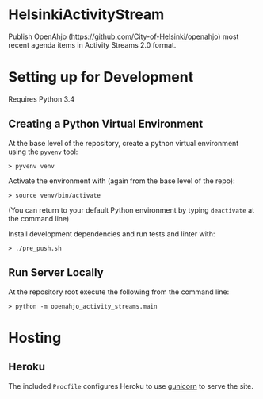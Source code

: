 # HelsinkiActivityStream
Publish OpenAhjo (https://github.com/City-of-Helsinki/openahjo) most recent agenda items in Activity Streams 2.0 format.

# Setting up for Development

Requires Python 3.4

## Creating a Python Virtual Environment

At the base level of the repository, create a python virtual environment using the ````pyvenv```` tool:

    > pyvenv venv

Activate the environment with (again from the base level of the repo):

    > source venv/bin/activate

(You can return to your default Python environment by typing ````deactivate```` at the command line)

Install development dependencies and run tests and linter with:

    > ./pre_push.sh

## Run Server Locally

At the repository root execute the following from the command line:
    
    > python -m openahjo_activity_streams.main

# Hosting

## Heroku

The included ````Procfile```` configures Heroku to use [gunicorn](http://gunicorn.org/) to serve the site.
